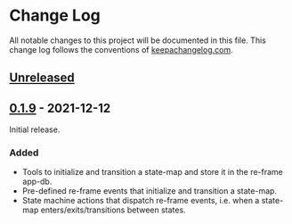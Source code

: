 # Change Log
All notable changes to this project will be documented in this file. This change
log follows the conventions of [keepachangelog.com](http://keepachangelog.com/).

## [Unreleased]

## [0.1.9] - 2021-12-12

Initial release.

### Added
* Tools to initialize and transition a state-map and store it in the re-frame
  app-db.
* Pre-defined re-frame events that initialize and transition a state-map.
* State machine actions that dispatch re-frame events, i.e. when a state-map
  enters/exits/transitions between states.

[Unreleased]: https://github.com/mainej/re-stated/compare/v0.1.9...HEAD
[0.1.9]: https://github.com/mainej/re-stated/tree/v0.1.9
